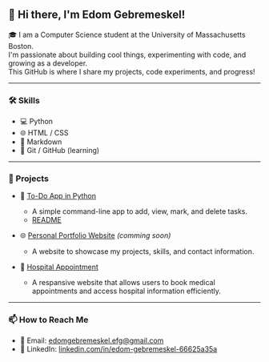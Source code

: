 ## 👋 Hi there, I'm Edom Gebremeskel!

🎓 I am a Computer Science student at the University of Massachusetts Boston.  
I'm passionate about building cool things, experimenting with code, and growing as a developer.  
This GitHub is where I share my projects, code experiments, and progress!

---

### 🛠️ Skills
- 💻 Python
- 🌐 HTML / CSS
- 📄 Markdown
- 🐙 Git / GitHub (learning)

---

### 📂 Projects

- 🔨 [To-Do App in Python](https://github.com/edomgebremeskel/todo_python)
  - A simple command-line app to add, view, mark, and delete tasks.
  - [README](https://github.com/edomgebremeskel/todo_python/blob/main/README.md)
    
- 🌐 [Personal Portfolio Website](#) *(comming soon)*
  - A website to showcase my projects, skills, and contact information.

- 🏥 [Hospital Appointment](https://github.com/edomgebremeskel/hospital-appointment)
  - A respansive website that allows users to book medical appointments and access hospital information efficiently.

---

### 📫 How to Reach Me
- 📧 Email: edomgebremeskel.efg@gmail.com
- 💼 LinkedIn: [linkedin.com/in/edom-gebremeskel-66625a35a](https://linkedin.com/in/edom-gebremeskel-66625a35a)


<!--
**edomgebremeskel/edomgebremeskel** is a ✨ _special_ ✨ repository because its `README.md` (this file) appears on your GitHub profile.

Here are some ideas to get you started:

- 🔭 I’m currently working on ...
- 🌱 I’m currently learning ...
- 👯 I’m looking to collaborate on ...
- 🤔 I’m looking for help with ...
- 💬 Ask me about ...
- 📫 How to reach me: ...
- 😄 Pronouns: ...
- ⚡ Fun fact: ...
-->

